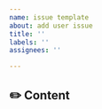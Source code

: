 ```yaml
---
name: issue template
about: add user issue
title: ''
labels: ''
assignees: ''

---
```


##  ✏️ Content
